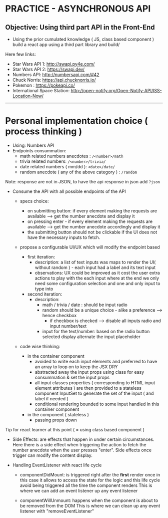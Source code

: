 # PRACTICE - ASYNCHRONOUS API
## Objective: Using third part API in the Front-End
- Using the prior cumulated knowledge ( JS, class based component )
build a react app using a third part library and build/

Here few links: 
- Star Wars API 1: http://swapi.py4e.com/
- Star Wars API 2: https://swapi.dev/
- Numbers API: http://numbersapi.com/#42
- Chuck Norris:  https://api.chucknorris.io/
- Pokemon : https://pokeapi.co/
- International Space Station: http://open-notify.org/Open-Notify-API/ISS-Location-Now/

---------------------------------

# Personal implementation choice ( process thinking )
- Using: Numbers API
- Endpoints consummation: 
	- math related numbers anecdotes : `/<number>/math`
	- trivia related numbers: `/<number>/trivia/`
	- date related numbers ( mm/dd ): `<date>/date/`
	- random anecdote ( any of the above category ) : `/random`

Note: response are not in JSON, to have the api response in json add `?json`

- Consume the API with all possible endpoints of the API
	- specs choice:
		- on submitting button:  if every element making the requests are available -->  get the number anecdote and display it
		- on pressing enter - if every element making the requests are available --> get the number anecdote accordingly  and display it
		- the submitting button should not be clickable if the UI does not have the necessary inputs to fetch.
	- propose a configurable UI/UX which will modify the endpoint based
		- first iteration: 
			- description: a list of text inputs was maps to render the UI( without random )  - 
			each input had a label and its text input
			- observations: UX could be improved as it cost the user extra actions 
			to play with the each input where at the end we only need some configuration
			selection and one and only input to type into
		- second iteration:
			- description: 
				- math / trivia / date : should be input radio
				- random should be a unique choice - alike a preference --> hence checkbox
					- if checkbox is checked --> disable all inputs radio and input number/text
				- input for the text/number: based on the radio button selected display alternate the input placeholder

	- code wise thinking:
		- in the container component
			- avoided to write each input elements and preferred to have an array to loop on
			to keep the JSX DRY
			- abstracted away the input props using class for easy consummation & set the input props
			- all input classes properties ( corresponding to HTML input element attributes ) are then provided to a stateless component InputSet to generate the set of the input
			( and label if needed )
			- conditional rendering bounded to some input handled in this container component
		- in the component ( stateless )
			- passing props down

Tip for react learner at this point ( = using class based component )
- Side Effects: are effects that happen in under certain circumstances.
Here there is a side effect when triggering the action to fetch the number anecdote
when the user presses "enter".
Side effects once trigger can modify the content display.

- Handling EventListener with react life cycle
	- componentDidMount: is triggered right after the **first** render once
	in this case it allows to access the state for the logic and this life cycle
	avoid being triggered all the time the component renders
	This is where we can add an event listener up any event listener

	- componentWillUnmount: happens when the component is about to be removed from the DOM
	This is where we can clean up any event listener with "removeEventListener"
